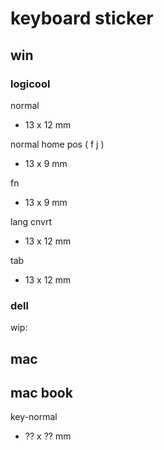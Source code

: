 
# keyboard sticker


## win

### logicool

normal
- 13 x 12 mm

normal home pos ( f j )
- 13 x  9 mm

fn
- 13 x  9 mm

lang cnvrt
- 13 x 12 mm

tab
- 13 x 12 mm


### dell

wip:


## mac

## mac book

key-normal
- ?? x ?? mm



